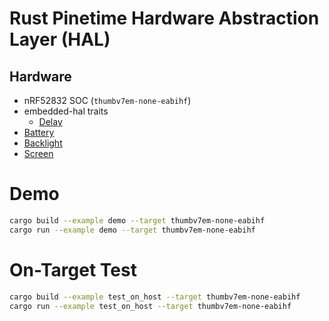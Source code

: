 Rust Pinetime Hardware Abstraction Layer (HAL)
================================================================================

Hardware
--------------------------------------------------------------------------------
* nRF52832 SOC (`thumbv7em-none-eabihf`)
* embedded-hal traits
    * [Delay](src/delay.rs)
* [Battery](src/battery.rs)
* [Backlight](src/backlight.rs)
* [Screen](src/screen.rs)


Demo
================================================================================
```sh
cargo build --example demo --target thumbv7em-none-eabihf
cargo run --example demo --target thumbv7em-none-eabihf
```



On-Target Test
================================================================================
```sh
cargo build --example test_on_host --target thumbv7em-none-eabihf
cargo run --example test_on_host --target thumbv7em-none-eabihf
```